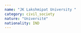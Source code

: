 ```yaml
---
name: "JK Lakshmipat University "
category: civil_society
nature: "Université"
nationality: IND
---
```

    